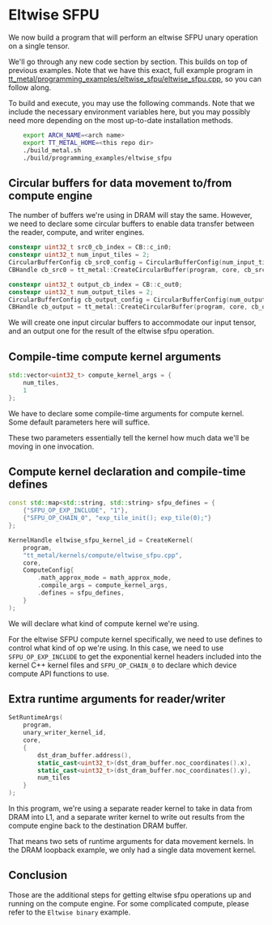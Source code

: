 # Eltwise SFPU

We now build a program that will perform an eltwise SFPU unary operation on a single tensor.

We'll go through any new code section by section. This builds on top of previous examples. Note that we have this exact, full example program in [tt_metal/programming_examples/eltwise_sfpu/eltwise_sfpu.cpp](../../../tt_metal/programming_examples/eltwise_sfpu/eltwise_sfpu.cpp), so you can follow along.

To build and execute, you may use the following commands. Note that we include the necessary environment variables here, but you may possibly need more depending on the most up-to-date installation methods.

```bash
    export ARCH_NAME=<arch name>
    export TT_METAL_HOME=<this repo dir>
    ./build_metal.sh
    ./build/programming_examples/eltwise_sfpu
```
## Circular buffers for data movement to/from compute engine

The number of buffers we're using in DRAM will stay the same. However, we need to declare some circular buffers to enable data transfer between the reader, compute, and writer engines.

``` cpp
constexpr uint32_t src0_cb_index = CB::c_in0;
constexpr uint32_t num_input_tiles = 2;
CircularBufferConfig cb_src0_config = CircularBufferConfig(num_input_tiles * single_tile_size, {{src0_cb_index, tt::DataFormat::Float16_b}}).set_page_size(src0_cb_index, single_tile_size);
CBHandle cb_src0 = tt_metal::CreateCircularBuffer(program, core, cb_src0_config);

constexpr uint32_t output_cb_index = CB::c_out0;
constexpr uint32_t num_output_tiles = 2;
CircularBufferConfig cb_output_config = CircularBufferConfig(num_output_tiles * single_tile_size, {{output_cb_index, tt::DataFormat::Float16_b}}).set_page_size(output_cb_index, single_tile_size);
CBHandle cb_output = tt_metal::CreateCircularBuffer(program, core, cb_output_config);
```

We will create one input circular buffers to accommodate our input tensor, and an output one for the result of the eltwise sfpu operation.

## Compile-time compute kernel arguments

``` cpp
std::vector<uint32_t> compute_kernel_args = {
    num_tiles,
    1
};
```

We have to declare some compile-time arguments for compute kernel. Some default parameters here will suffice.

These two parameters essentially tell the kernel how much data we'll be moving in one invocation.

## Compute kernel declaration and compile-time defines

``` cpp
const std::map<std::string, std::string> sfpu_defines = {
    {"SFPU_OP_EXP_INCLUDE", "1"},
    {"SFPU_OP_CHAIN_0", "exp_tile_init(); exp_tile(0);"}
};

KernelHandle eltwise_sfpu_kernel_id = CreateKernel(
    program,
    "tt_metal/kernels/compute/eltwise_sfpu.cpp",
    core,
    ComputeConfig{
        .math_approx_mode = math_approx_mode,
        .compile_args = compute_kernel_args,
        .defines = sfpu_defines,
    }
);
```

We will declare what kind of compute kernel we're using.

For the eltwise SFPU compute kernel specifically, we need to use defines to control what kind of op we're using. In this case, we need to use `SFPU_OP_EXP_INCLUDE` to get the exponential kernel headers included into the kernel C++ kernel files and `SFPU_OP_CHAIN_0` to declare which
device compute API functions to use.

## Extra runtime arguments for reader/writer

``` cpp
SetRuntimeArgs(
    program,
    unary_writer_kernel_id,
    core,
    {
        dst_dram_buffer.address(),
        static_cast<uint32_t>(dst_dram_buffer.noc_coordinates().x),
        static_cast<uint32_t>(dst_dram_buffer.noc_coordinates().y),
        num_tiles
    }
);
```

In this program, we're using a separate reader kernel to take in data from DRAM into L1, and a separate writer kernel to write out results from the compute engine back to the destination DRAM buffer.

That means two sets of runtime arguments for data movement kernels. In the DRAM loopback example, we only had a single data movement kernel.

## Conclusion

Those are the additional steps for getting eltwise sfpu operations up and running on the compute engine. For some complicated compute, please refer to the
`Eltwise binary` example.
